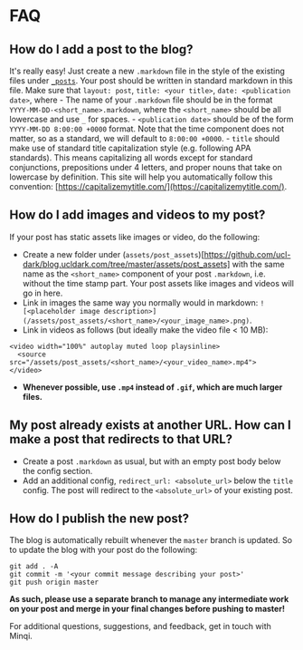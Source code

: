 # FAQ

## How do I add a post to the blog?

It's really easy! Just create a new `.markdown` file in the style of the existing files under [`_posts`](https://github.com/ucl-dark/blog.ucldark.com/tree/master/_posts). Your post should be written in standard markdown in this file. Make sure that `layout: post`, `title: <your title>`, `date: <publication date>`, where
	- The name of your `.markdown` file should be in the format `YYYY-MM-DD-<short_name>.markdown`, where the `<short_name>` should be all lowercase and use `_` for spaces.
	- `<publication date>` should be of the form `YYYY-MM-DD 8:00:00 +0000` format. Note that the time component does not matter, so as a standard, we will default to `8:00:00 +0000`.
	- `title` should make use of standard title capitalization style (e.g. following APA standards). This means capitalizing all words except for standard conjunctions, prepositions under 4 letters, and proper nouns that take on lowercase by definition. This site will help you automatically follow this convention: [https://capitalizemytitle.com/](https://capitalizemytitle.com/).

## How do I add images and videos to my post?

If your post has static assets like images or video, do the following:
- Create a new folder under (`assets/post_assets`)[https://github.com/ucl-dark/blog.ucldark.com/tree/master/assets/post_assets] with the same name as the `<short_name>` component of your post `.markdown`, i.e. without the time stamp part. Your post assets like images and videos will go in here.
- Link in images the same way you normally would in markdown: `![<placeholder image description>](/assets/post_assets/<short_name>/<your_image_name>.png)`.
- Link in videos as follows (but ideally make the video file < 10 MB):
```
<video width="100%" autoplay muted loop playsinline>
  <source src="/assets/post_assets/<short_name>/<your_video_name>.mp4">
</video>
```
- **Whenever possible, use `.mp4` instead of `.gif`, which are much larger files.**

## My post already exists at another URL. How can I make a post that redirects to that URL?

- Create a post `.markdown` as usual, but with an empty post body below the config section.
- Add an additional config, `redirect_url: <absolute_url>` below the `title` config. The post will redirect to the `<absolute_url>` of your existing post.

## How do I publish the new post?

The blog is automatically rebuilt whenever the `master` branch is updated. So to update the blog with your post do the following:

```
git add . -A
git commit -m '<your commit message describing your post>'
git push origin master
```

**As such, please use a separate branch to manage any intermediate work on your post and merge in your final changes before pushing to master!**

For additional questions, suggestions, and feedback, get in touch with Minqi.
